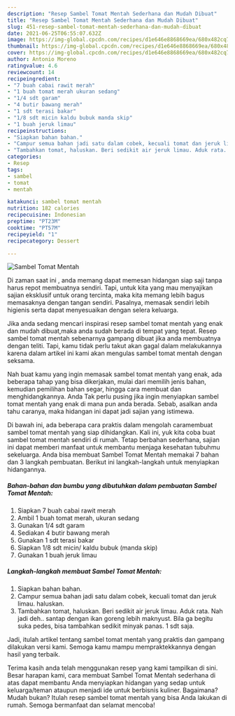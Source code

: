 ```yaml
---
description: "Resep Sambel Tomat Mentah Sederhana dan Mudah Dibuat"
title: "Resep Sambel Tomat Mentah Sederhana dan Mudah Dibuat"
slug: 451-resep-sambel-tomat-mentah-sederhana-dan-mudah-dibuat
date: 2021-06-25T06:55:07.632Z
image: https://img-global.cpcdn.com/recipes/d1e646e8868669ea/680x482cq70/sambel-tomat-mentah-foto-resep-utama.jpg
thumbnail: https://img-global.cpcdn.com/recipes/d1e646e8868669ea/680x482cq70/sambel-tomat-mentah-foto-resep-utama.jpg
cover: https://img-global.cpcdn.com/recipes/d1e646e8868669ea/680x482cq70/sambel-tomat-mentah-foto-resep-utama.jpg
author: Antonio Moreno
ratingvalue: 4.6
reviewcount: 14
recipeingredient:
- "7 buah cabai rawit merah"
- "1 buah tomat merah ukuran sedang"
- "1/4 sdt garam"
- "4 butir bawang merah"
- "1 sdt terasi bakar"
- "1/8 sdt micin kaldu bubuk manda skip"
- "1 buah jeruk limau"
recipeinstructions:
- "Siapkan bahan bahan."
- "Campur semua bahan jadi satu dalam cobek, kecuali tomat dan jeruk limau. haluskan."
- "Tambahkan tomat, haluskan. Beri sedikit air jeruk limau. Aduk rata. Nah jadi deh.. santap dengan ikan goreng lebih maknyust. Bila ga begitu suka pedes, bisa tambahkan sedikit minyak panas. 1 sdt saja."
categories:
- Resep
tags:
- sambel
- tomat
- mentah

katakunci: sambel tomat mentah 
nutrition: 182 calories
recipecuisine: Indonesian
preptime: "PT23M"
cooktime: "PT57M"
recipeyield: "1"
recipecategory: Dessert

---
```



![Sambel Tomat Mentah](https://img-global.cpcdn.com/recipes/d1e646e8868669ea/680x482cq70/sambel-tomat-mentah-foto-resep-utama.jpg)

Di zaman  saat ini , anda memang dapat memesan hidangan siap saji tanpa harus repot membuatnya sendiri. Tapi, untuk kita yang mau menyajikan sajian eksklusif untuk orang tercinta, maka kita memang lebih bagus memasaknya dengan tangan sendiri. Pasalnya, memasak sendiri lebih higienis serta dapat menyesuaikan dengan selera keluarga.

Jika anda sedang mencari inspirasi resep sambel tomat mentah yang enak dan mudah dibuat,maka anda sudah berada di tempat yang tepat. Resep sambel tomat mentah  sebenarnya gampang dibuat jika anda membuatnya dengan teliti. Tapi, kamu tidak perlu takut akan gagal dalam melakukannya 
karena dalam artikel ini kami akan mengulas sambel tomat mentah dengan seksama.  



Nah buat kamu yang ingin memasak sambel tomat mentah yang enak, ada beberapa tahap yang bisa dikerjakan, mulai dari memilih jenis bahan, kemudian pemilihan bahan segar, hingga cara membuat dan menghidangkannya. Anda Tak perlu pusing jika ingin menyiapkan sambel tomat mentah yang enak di mana pun anda berada. Sebab, asalkan anda  tahu caranya, maka hidangan ini dapat jadi sajian yang istimewa.

Di bawah ini, ada beberapa cara praktis  dalam mengolah caramembuat sambel tomat mentah yang siap dihidangkan. Kali ini, yuk kita coba buat sambel tomat mentah sendiri di rumah. Tetap berbahan sederhana, sajian ini dapat memberi manfaat untuk membantu menjaga kesehatan tubuhmu sekeluarga. Anda bisa membuat Sambel Tomat Mentah memakai 7 bahan dan 3 langkah pembuatan. Berikut ini langkah-langkah untuk menyiapkan hidangannya.

<!--inarticleads1-->

##### Bahan-bahan dan bumbu yang dibutuhkan dalam pembuatan Sambel Tomat Mentah:

1. Siapkan 7 buah cabai rawit merah
1. Ambil 1 buah tomat merah, ukuran sedang
1. Gunakan 1/4 sdt garam
1. Sediakan 4 butir bawang merah
1. Gunakan 1 sdt terasi bakar
1. Siapkan 1/8 sdt micin/ kaldu bubuk (manda skip)
1. Gunakan 1 buah jeruk limau




<!--inarticleads2-->

##### Langkah-langkah membuat Sambel Tomat Mentah:

1. Siapkan bahan bahan.
1. Campur semua bahan jadi satu dalam cobek, kecuali tomat dan jeruk limau. haluskan.
1. Tambahkan tomat, haluskan. Beri sedikit air jeruk limau. Aduk rata. Nah jadi deh.. santap dengan ikan goreng lebih maknyust. Bila ga begitu suka pedes, bisa tambahkan sedikit minyak panas. 1 sdt saja.




Jadi, itulah artikel tentang  sambel tomat mentah  yang praktis dan gampang dilakukan versi kami. Semoga kamu mampu mempraktekkannya dengan hasil yang terbaik. 

Terima kasih anda telah menggunakan resep yang kami tampilkan di sini. Besar harapan kami, cara membuat  Sambel Tomat Mentah sederhana di atas dapat membantu Anda menyiapkan hidangan yang sedap untuk keluarga/teman ataupun menjadi ide untuk berbisnis kuliner. Bagaimana? Mudah bukan? Itulah resep sambel tomat mentah yang bisa Anda lakukan di rumah. Semoga bermanfaat dan selamat mencoba!

